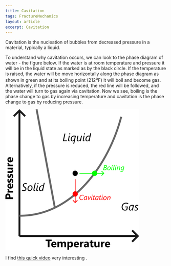 ```yaml
---
title: Cavitation
tags: FractureMechanics
layout: article
excerpt: Cavitation
---
```


Cavitation is the nucleation of bubbles from decreased pressure in a material, typically a liquid. 

To understand why cavitation occurs, we can look to the phase diagram of water - the figure below. If the water is at room temperature and pressure it will be in the liquid state as  marked as by the black circle. If the temperature is raised, the water will be move horizontally along the phase diagram as shown in green and at its boiling point (212<sup>o</sup>F) it will boil and become gas. Alternatively, if the pressure is reduced, the red line will be followed, and the water will turn to gas again via cavitation. Now we see, boiling is the phase change to gas by increasing temperature and cavitation is the phase change to gas by reducing pressure.   

<img src="\assets\images\2024-03-21-FM_Cavitation\PhaseDiagram.png" alt="Phase Diagram" style="zoom:100%; margin-left: auto; margin-right: auto;" />



I find [this quick video](https://www.youtube.com/watch?v=1DsidGXXW4A&ab_channel=Element18) very interesting .


